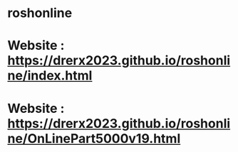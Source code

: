 # roshonline

# Website : https://drerx2023.github.io/roshonline/index.html

# Website : https://drerx2023.github.io/roshonline/OnLinePart5000v19.html
